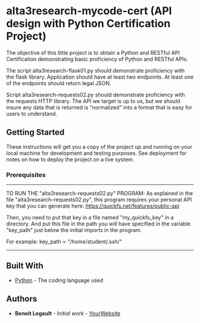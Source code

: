 # alta3research-mycode-cert (API design with Python Certification Project)

The objective of this little project is to obtain a Python and RESTful API Certification demonstrating basic proficiency of Python and RESTful APIs.

The script alta3research-flask01.py should demonstrate proficiency with the flask library. Application should have at least two endpoints. At least one of the endpoints should return legal JSON.

Script alta3research-requests02.py should demonstrate proficiency with the requests HTTP library. The API we target is up to us, but we should insure any data that is returned is "normalized" into a format that is easy for users to understand.


## Getting Started

These instructions will get you a copy of the project up and running on your local machine
for development and testing purposes. See deployment for notes on how to deploy the project
on a live system.

### Prerequisites


------------------------------------------------------
TO RUN THE "alta3research-requests02.py" PROGRAM:
As explained in the file "alta3research-requests02.py", this program requires your personal API key that you can generate here:
https://quickfs.net/features/public-api

Then, you need to put that key in a file named "my_quickfs_key" in a directory.
And put this file in the path you will have specified in the variable "key_path" just below the initial imports in the program.

For example:  key_path = "/home/student/.ssh/"

------------------------------------------------------
## Built With

* [Python](https://www.python.org/) - The coding language used

## Authors

* **Benoit Legault** - *Initial work* - [YourWebsite](https://example.com/)
